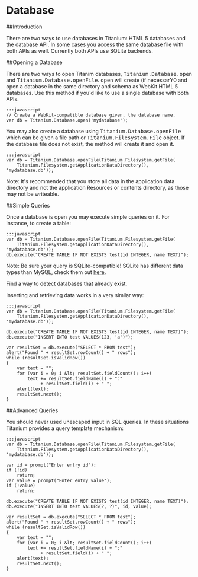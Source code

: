 Database
========
##Introduction

There are two ways to use databases in Titanium: HTML 5 databases
and the database API. In some cases you access the same database
file with both APIs as well. Currently both APIs use SQLite backends.

##Opening a Database

There are two ways to open Titanim databases, <tt>Titanium.Database.open</tt>
and <tt>Titanium.Database.openFile</tt>. <tt>open</tt> will create (if necessarY0
and open a database in the same directory and schema as WebKit HTML 5 databases.
Use this method if you'd like to use a single database with both APIs.

	:::javascript
	// Create a WebKit-compatible database given, the database name.
	var db = Titanium.Database.open('mydatabase');

You may also create a database using <tt>Titanium.Database.openFile</tt>
which can be given a file path or <tt>Titanium.Filesystem.File</tt> object.
If the database file does not exist, the method will create it and open it.

	:::javascript
	var db = Titanium.Database.openFile(Titanium.Filesystem.getFile(
		Titanium.Filesystem.getApplicationDataDirectory(), 'mydatabase.db'));

Note: It's recommended that you store all data in the application data
directory and not the application Resources or contents directory, as those
may not be writeable.

##Simple Queries

Once a database is open you may execute simple queries on it. For instance,
to create a table:

	:::javascript
	var db = Titanium.Database.openFile(Titanium.Filesystem.getFile(
		Titanium.Filesystem.getApplicationDataDirectory(), 'mydatabase.db'));
	db.execute("CREATE TABLE IF NOT EXISTS test(id INTEGER, name TEXT)");

Note: Be sure your query is SQLite-compatible! SQLite has different data
types than MySQL, check them out [here](http://www.sqlite.org/datatype3.html).

Find a way to detect databases that already exist.

Inserting and retrieving data works in a very similar way:

	:::javascript
	var db = Titanium.Database.openFile(Titanium.Filesystem.getFile(
		Titanium.Filesystem.getApplicationDataDirectory(), 'mydatabase.db'));

	db.execute("CREATE TABLE IF NOT EXISTS test(id INTEGER, name TEXT)");
	db.execute("INSERT INTO test VALUES(123, 'a')");

	var resultSet = db.execute("SELECT * FROM test");
	alert("Found " + resultSet.rowCount() + " rows");
	while (resultSet.isValidRow())
	{
		var text = "";
		for (var i = 0; i &lt; resultSet.fieldCount(); i++)
			text += resultSet.fieldName(i) + ":"
				 + resultSet.field(i) + " ";
		alert(text);
		resultSet.next();
	}

##Advanced Queries

You should never used unescaped input in SQL queries. In these situations
Titanium provides a query template mechanism:

	:::javascript
	var db = Titanium.Database.openFile(Titanium.Filesystem.getFile(
		Titanium.Filesystem.getApplicationDataDirectory(), 'mydatabase.db'));

	var id = prompt("Enter entry id");
	if (!id)
		return;
	var value = prompt("Enter entry value");
	if (!value)
		return;

	db.execute("CREATE TABLE IF NOT EXISTS test(id INTEGER, name TEXT)");
	db.execute("INSERT INTO test VALUES(?, ?)", id, value);

	var resultSet = db.execute("SELECT * FROM test");
	alert("Found " + resultSet.rowCount() + " rows");
	while (resultSet.isValidRow())
	{
		var text = "";
		for (var i = 0; i &lt; resultSet.fieldCount(); i++)
			text += resultSet.fieldName(i) + ":"
				 + resultSet.field(i) + " ";
		alert(text);
		resultSet.next();
	}
